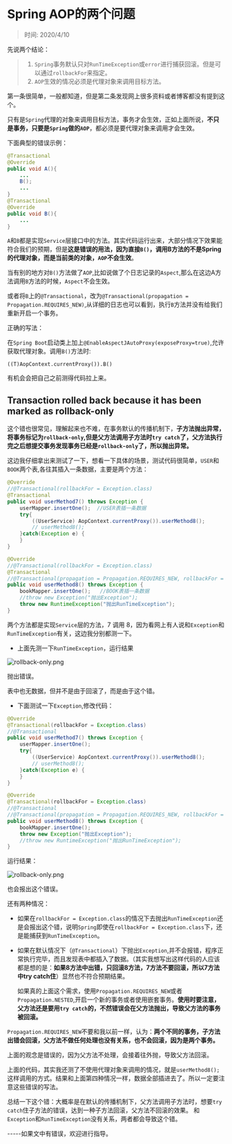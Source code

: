 # Spring AOP的两个问题

> 时间: 2020/4/10

先说两个结论：

> 1. `Spring`事务默认只对`RunTimeException`或`error`进行捕获回滚。但是可以通过`rollbackFor`来指定。
> 2. `AOP`生效的情况必须是代理对象来调用目标方法。

第一条很简单，一般都知道，但是第二条发现网上很多资料或者博客都没有提到这个。

只有是`Spring`代理的对象来调用目标方法，事务才会生效，正如上面所说，**不只是事务，只要是`Spring`做的`AOP`**，都必须是要代理对象来调用才会生效。

下面典型的错误示例：

```java
@Transactional
@Override
public void A(){
    ...
    B();
    ...
}
@Transactional
@Override
public void B(){
    ...
}
```

`A`和`B`都是实现`Service`层接口中的方法。其实代码运行出来，大部分情况下效果能符合我们的预期，但是**这是错误的用法，因为直接`B()`，调用B方法的不是Spring的代理对象，而是当前类的对象，`AOP`不会生效**。

当有别的地方对`B()`方法做了`AOP`,比如说做了个日志记录的`Aspect`,那么在这边A方法调用`B`方法的时候，`Aspect`不会生效。

或者将`B`上的`@Transactional`，改为`@Transactional(propagation = Propagation.REQUIRES_NEW)`,从详细的日志也可以看到，执行`B`方法并没有给我们重新开启一个事务。

正确的写法：

在`Spring Boot`启动类上加上`@EnableAspectJAutoProxy(exposeProxy=true)`,允许获取代理对象。调用`B()`方法时:

`((T)AopContext.currentProxy()).B()`

有机会会把自己之前测得代码拉上来。



## Transaction rolled back because it has been marked as rollback-only

这个错也很常见，理解起来也不难，在事务默认的传播机制下，**子方法抛出异常，将事务标记为`rollback-only`,但是父方法调用子方法时`try catch`了，父方法执行完之后想提交事务发现事务已经是`rollback-only`了，所以抛出异常。**

这边我仔细拿出来测试了一下，想看一下具体的场景，测试代码很简单，`USER`和`BOOK`两个表,各往其插入一条数据，主要是两个方法：

```java
@Override
//@Transactional(rollbackFor = Exception.class)
@Transactional
public void userMethod7() throws Exception {
    userMapper.insertOne();  //USER表插一条数据
    try{
        ((UserService) AopContext.currentProxy()).userMethod8();
        // userMethod8();
    }catch(Exception e) {
    }
}

@Override
//@Transactional(rollbackFor = Exception.class)
@Transactional
//@Transactional(propagation = Propagation.REQUIRES_NEW, rollbackFor = Exception.class)
public void userMethod8() throws Exception {
    bookMapper.insertOne();   //BOOK表插一条数据
    //throw new Exception("抛出Exception");
    throw new RuntimeException("抛出RunTimeException");
}
```

两个方法都是实现`Service`层的方法，7 调用 8，因为看网上有人说和`Exception`和`RunTimeException`有关，这边我分别都测一下。

- 上面先测一下`RunTimeException`，运行结果

![rollback-only.png](http://www.qxnekoo.cn:8888/images/2020/04/10/rollback-only.png)

抛出错误。

表中也无数据，但并不是由于回滚了，而是由于这个错。



- 下面测试一下`Exception`,修改代码：

```java
@Override
@Transactional(rollbackFor = Exception.class)
//@Transactional
public void userMethod7() throws Exception {
    userMapper.insertOne();
    try{
        ((UserService) AopContext.currentProxy()).userMethod8();
        // userMethod8();     
    }catch(Exception e) {
    }
}

@Override
@Transactional(rollbackFor = Exception.class)
//@Transactional
//@Transactional(propagation = Propagation.REQUIRES_NEW, rollbackFor = Exception.class)
public void userMethod8() throws Exception {
    bookMapper.insertOne();
    throw new Exception("抛出Exception");
    //throw new RuntimeException("抛出RunTimeException");
}
```

运行结果：

![rollback-only.png](http://www.qxnekoo.cn:8888/images/2020/04/10/rollback-only.png)

也会报出这个错误。

还有两种情况：

- 如果在`rollbackFor = Exception.class`的情况下去抛出`RunTimeException`还是会报出这个错，说明`Spring`即使在`rollbackFor = Exception.class`下，还是能捕获到`RunTimeException`。

- 如果在默认情况下（`@Transactional`）下抛出`Exception`,并不会报错，程序正常执行完毕，而且发现表中都插入了数据。（其实我想写出这样代码的人应该都是想的是：**如果8方法中出错，只回滚8方法，7方法不要回滚，所以7方法中try catch住**）显然也不符合预期结果。

  如果真的上面这个需求，使用`Propagation.REQUIRES_NEW`或者`Propagation.NESTED`,开启一个新的事务或者使用嵌套事务。**使用时要注意，父方法还是要用`try catch`的，不然错误会在父方法抛出，导致父方法的事务被回滚。**

`Propagation.REQUIRES_NEW`不要和我以前一样，认为：**两个不同的事务，子方法出错会回滚，父方法不做任何处理也没有关系，也不会回滚，因为是两个事务。**

上面的观念是错误的，因为父方法不处理，会接着往外抛，导致父方法回滚。



上面的代码，其实我还测了不使用代理对象来调用的情况，就是`userMethod8();  `这样调用的方式。结果和上面第四种情况一样，数据全部插进去了。所以一定要注意这些错误的写法。



总结一下这个错：大概率是在默认的传播机制下，父方法调用子方法时，想要`try catch`住子方法的错误，达到一种子方法回滚，父方法不回滚的效果。 和`Exception`和`RunTimeException`没有关系，两者都会导致这个错。



-----如果文中有错误，欢迎进行指导。